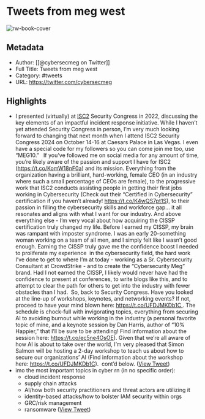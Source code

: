 # Tweets from meg west

![rw-book-cover](https://pbs.twimg.com/profile_images/1845816725704413189/dzEzxmjW.jpg)

## Metadata
- Author: [[@cybersecmeg on Twitter]]
- Full Title: Tweets from meg west
- Category: #tweets
- URL: https://twitter.com/cybersecmeg

## Highlights
- I presented (virtually) at [ISC2](https://twitter.com/ISC2) Security Congress in 2022, discussing the key elements of an impactful incident response initiative. While I haven’t yet attended Security Congress in person, I’m very much looking forward to changing that next month when I attend ISC2 Security Congress 2024 on October 14-16 at Caesars Palace in Las Vegas. I even have a special code for my followers so you can come join me too, use “MEG10.”  
  If you’ve followed me on social media for any amount of time, you’re likely aware of the passion and support I have for ISC2 (https://t.co/KomW18nF0a) and its mission. Everything from the organization having a brilliant, hard-working, female CEO (in an industry where such a small percentage of CEOs are female), to the progressive work that ISC2 conducts assisting people in getting their first jobs working in Cybersecurity (Check out their “Certified in Cybersecurity” certification if you haven’t already! https://t.co/K4wQS7pt1S), to their passion in filling the cybersecurity skills and workforce gap… it all resonates and aligns with what I want for our industry. And above everything else - I’m very vocal about how acquiring the CISSP certification truly changed my life. Before I earned my CISSP, my brain was rampant with imposter syndrome. I was an early 20-something woman working on a team of all men, and I simply felt like I wasn’t good enough. Earning the CISSP truly gave me the confidence boost I needed to proliferate my experience  in the cybersecurity field, the hard work I’ve done to get to where I’m at today - working as a Sr. Cybersecurity Consultant at CrowdStrike - and to create the “Cybersecurity Meg” brand. Had I not earned the CISSP, I likely would never have had the confidence to present at conferences, to write blogs like this, and to attempt to clear the path for others to get into the industry with fewer obstacles than I had. 
  So, back to Security Congress. Have you looked at the line-up of workshops, keynotes, and networking events? If not, proceed to have your mind blown here: https://t.co/UFDJMKDb1C . The schedule is chock-full with invigorating topics, everything from securing AI to avoiding burnout while working in the industry (a personal favorite topic of mine, and a keynote session by Dan Harris, author of “10% Happier,” that I’ll be sure to be attending! Find information about the session here: https://t.co/ec5ne4OsOE). Given that we’re all aware of how AI is about to take over the world, I’m very pleased that Simon Salmon will be hosting a 2-day workshop to teach us about how to secure our organizations’ AI (Find information about the workshop here: https://t.co/UFDJMKDb1C). 
  cont’d below. ([View Tweet](https://twitter.com/cybersecmeg/status/1843631201707299002))
- imo the most important topics in cyber rn (in no specific order):
  - cloud incident response
  - supply chain attacks
  - AI/how both security practitioners and threat actors are utilizing it
  - identity-based attacks/how to bolster IAM security within orgs
  - GRC/risk management
  - ransomware ([View Tweet](https://twitter.com/cybersecmeg/status/1845816420220703202))
